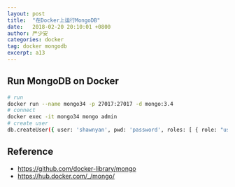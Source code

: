 ```yaml
---
layout: post
title:  "在Docker上运行MongoDB"
date:   2018-02-20 20:10:01 +0800
author: 严少安
categories: docker
tag: docker mongodb
excerpt: a13
---
```


## Run MongoDB on Docker

```bash
# run
docker run --name mongo34 -p 27017:27017 -d mongo:3.4
# connect
docker exec -it mongo34 mongo admin
# create user
db.createUser({ user: 'shawnyan', pwd: 'password', roles: [ { role: "userAdminAnyDatabase", db: "admin" } ] });
```

## Reference

- https://github.com/docker-library/mongo
- https://hub.docker.com/_/mongo/
